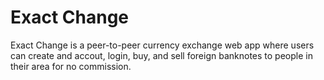 # Exact Change

Exact Change is a peer-to-peer currency exchange web app where users can create and accout, login, buy, and sell foreign banknotes to people in their area for no commission. 
